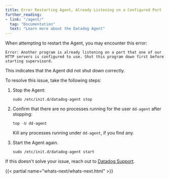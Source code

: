 ```yaml
---
title: Error Restarting Agent, Already Listening on a Configured Port
further_reading:
- link: "/agent/"
  tag: "Documentation"
  text: "Learn more about the Datadog Agent"
---
```


When attempting to restart the Agent, you may encounter this error:

```text
Error: Another program is already listening on a port that one of our HTTP servers is configured to use. Shut this program down first before starting supervisord.
```

This indicates that the Agent did not shut down correctly.

To resolve this issue, take the following steps:

1. Stop the Agent:

    ```text
    sudo /etc/init.d/datadog-agent stop
    ```

2. Confirm that there are no processes running for the user `dd-agent` after stopping:

    ```text
    top -U dd-agent
    ```

    Kill any processes running under `dd-agent`, if you find any.

3. Start the Agent again.

    ```text
    sudo /etc/init.d/datadog-agent start
    ```

If this doesn't solve your issue, reach out to [Datadog Support][1].

{{< partial name="whats-next/whats-next.html" >}}

[1]: /help/
